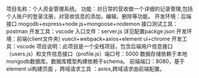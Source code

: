 项目名称：个人资金管理系统。
功能：对日常的营收做一个详细的记录管理,包括个人账户的登录注册，对营收信息的添加，编辑，删除等功能。
开发环境：后端接口 mogodb+express+node.js+mongoose+nodemon 接口测试工具：postman 开发工具：vscode  入口文件：server.js 详见配置packge.json
开发环境：前端(client文件夹)  vuecli+webpack+axios+element ui+chrome 开发工具：vscode
项目说明：此项目是一个全栈项目，包含后端用户信息接口（users.js）和文件信息接口（profile.js）端口号：5000 数据存储依赖于本地mongodb数据库。数据库模型构建依赖于schema。
        前端端口：8080，基于element ui构建页面 ，跨域请求工具 ：axios,跨域请求由前端配置。